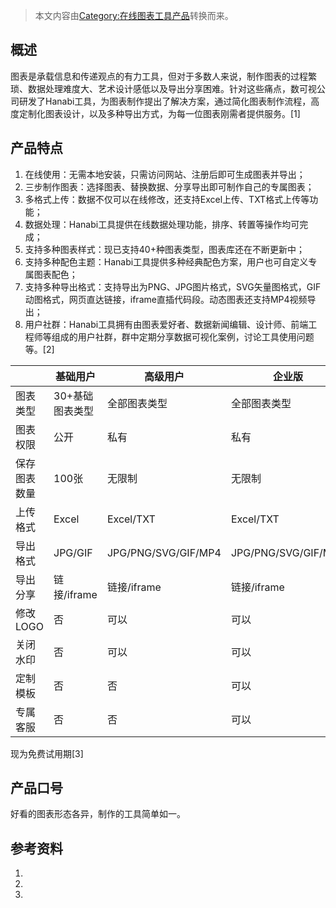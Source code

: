 > 本文内容由[Category:在线图表工具产品](https://zh.wikipedia.org/wiki/Category:在线图表工具产品)转换而来。


## 概述

图表是承载信息和传递观点的有力工具，但对于多数人来说，制作图表的过程繁琐、数据处理难度大、艺术设计感低以及导出分享困难。针对这些痛点，数可视公司研发了Hanabi工具，为图表制作提出了解决方案，通过简化图表制作流程，高度定制化图表设计，以及多种导出方式，为每一位图表刚需者提供服务。\[1\]

## 产品特点

1.  在线使用：无需本地安装，只需访问网站、注册后即可生成图表并导出；
2.  三步制作图表：选择图表、替换数据、分享导出即可制作自己的专属图表；
3.  多格式上传：数据不仅可以在线修改，还支持Excel上传、TXT格式上传等功能；
4.  数据处理：Hanabi工具提供在线数据处理功能，排序、转置等操作均可完成；
5.  支持多种图表样式：现已支持40+种图表类型，图表库还在不断更新中；
6.  支持多种配色主题：Hanabi工具提供多种经典配色方案，用户也可自定义专属图表配色；
7.  支持多种导出格式：支持导出为PNG、JPG图片格式，SVG矢量图格式，GIF动图格式，网页直达链接，iframe直插代码段。动态图表还支持MP4视频导出；
8.  用户社群：Hanabi工具拥有由图表爱好者、数据新闻编辑、设计师、前端工程师等组成的用户社群，群中定期分享数据可视化案例，讨论工具使用问题等。\[2\]

|        | 基础用户      | 高级用户                | 企业版                 |
| ------ | --------- | ------------------- | ------------------- |
| 图表类型   | 30+基础图表类型 | 全部图表类型              | 全部图表类型              |
| 图表权限   | 公开        | 私有                  | 私有                  |
| 保存图表数量 | 100张      | 无限制                 | 无限制                 |
| 上传格式   | Excel     | Excel/TXT           | Excel/TXT           |
| 导出格式   | JPG/GIF   | JPG/PNG/SVG/GIF/MP4 | JPG/PNG/SVG/GIF/MP4 |
| 导出分享   | 链接/iframe | 链接/iframe           | 链接/iframe           |
| 修改LOGO | 否         | 可以                  | 可以                  |
| 关闭水印   | 否         | 可以                  | 可以                  |
| 定制模板   | 否         | 否                   | 可以                  |
| 专属客服   | 否         | 否                   | 可以                  |

现为免费试用期\[3\]

## 产品口号

好看的图表形态各异，制作的工具简单如一。

## 参考资料

<references responsive="" />

1.
2.
3.